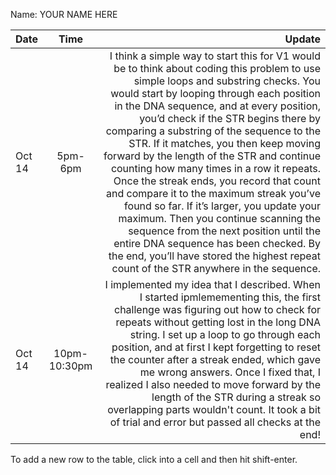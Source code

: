 Name: YOUR NAME HERE

| Date   |     Time     |                                                                                                                                                                                                                                                                                                                                                                                                                                                                                                                                                                                                                                                                                                                                                                                                          Update |
|:-------|:------------:|----------------------------------------------------------------------------------------------------------------------------------------------------------------------------------------------------------------------------------------------------------------------------------------------------------------------------------------------------------------------------------------------------------------------------------------------------------------------------------------------------------------------------------------------------------------------------------------------------------------------------------------------------------------------------------------------------------------------------------------------------------------------------------------------------------------:|
| Oct 14 |   5pm-6pm    | I think a simple way to start this for V1 would be to think about coding this problem to use simple loops and substring checks. You would start by looping through each position in the DNA sequence, and at every position, you’d check if the STR begins there by comparing a substring of the sequence to the STR. If it matches, you then keep moving forward by the length of the STR and continue counting how many times in a row it repeats. Once the streak ends, you record that count and compare it to the maximum streak you’ve found so far. If it’s larger, you update your maximum. Then you continue scanning the sequence from the next position until the entire DNA sequence has been checked. By the end, you’ll have stored the highest repeat count of the STR anywhere in the sequence. |
| Oct 14 | 10pm-10:30pm |                                                                                                                                                                                                                                                         I implemented my idea that I described. When I started ipmlemementing this, the first challenge was figuring out how to check for repeats without getting lost in the long DNA string. I set up a loop to go through each position, and at first I kept forgetting to reset the counter after a streak ended, which gave me wrong answers. Once I fixed that, I realized I also needed to move forward by the length of the STR during a streak so overlapping parts wouldn't count. It took a bit of trial and error but passed all checks at the end! |


To add a new row to the table, click into a cell and then hit shift-enter.
